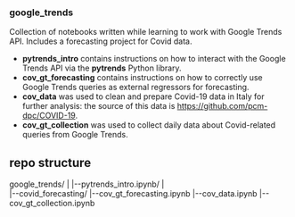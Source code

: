 ### google_trends
Collection of notebooks written while learning to work with Google Trends API. Includes a forecasting project for Covid data.
- **pytrends_intro** contains instructions on how to interact with the Google Trends API via the **pytrends** Python library.
- **cov_gt_forecasting** contains instructions on how to correctly use Google Trends queries as external regressors for forecasting.
- **cov_data** was used to clean and prepare Covid-19 data in Italy for further analysis: the source of this data is https://github.com/pcm-dpc/COVID-19.
- **cov_gt_collection** was used to collect daily data about Covid-related queries from Google Trends.

## repo structure
google_trends/
|
|--pytrends_intro.ipynb/
|   
|--covid_forecasting/
         |--cov_gt_forecasting.ipynb
         |--cov_data.ipynb
         |--cov_gt_collection.ipynb


